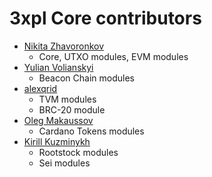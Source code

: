3xpl Core contributors
======================

* [Nikita Zhavoronkov](https://github.com/Har01d)
    - Core, UTXO modules, EVM modules
* [Yulian Volianskyi](https://github.com/jzethar)
    - Beacon Chain modules
* [alexqrid](https://github.com/alexqrid)
  - TVM modules
  - BRC-20 module
* [Oleg Makaussov](https://github.com/Lorgansar)
    - Cardano Tokens modules
* [Kirill Kuzminykh](https://github.com/Oskal174)
    - Rootstock modules
    - Sei modules
